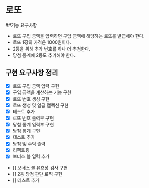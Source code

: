 # 로또
##기능 요구사항
- 로또 구입 금액을 입력하면 구입 금액에 해당하는 로또를 발급해야 한다.
- 로또 1장의 가격은 1000원이다.
- 2등을 위해 추가 번호를 하나 더 추첨한다.
- 당첨 통계에 2등도 추가해야 한다.

## 구현 요구사항 정리
- [x] 로또 구입 금액 입력 구현
- [x] 구입 금액을 계산하는 기능 구현
- [x] 로또 번호 생성 구현
- [x] 로또 생성 및 일급 컬렉션 구현
- [x] 테스트 추가
- [x] 로또 번호 출력부 구현
- [x] 당첨 통계 입력부 구현
- [x] 당첨 통계 구현
- [x] 테스트 추가
- [x] 당첨 및 수익 출력
- [x] 리팩토링
- [x] 보너스 볼 입력 추가
- [] 보너스 볼 유효성 검사 구현
- [] 2등 당첨 판단 로직 구현
- [] 테스트 추가